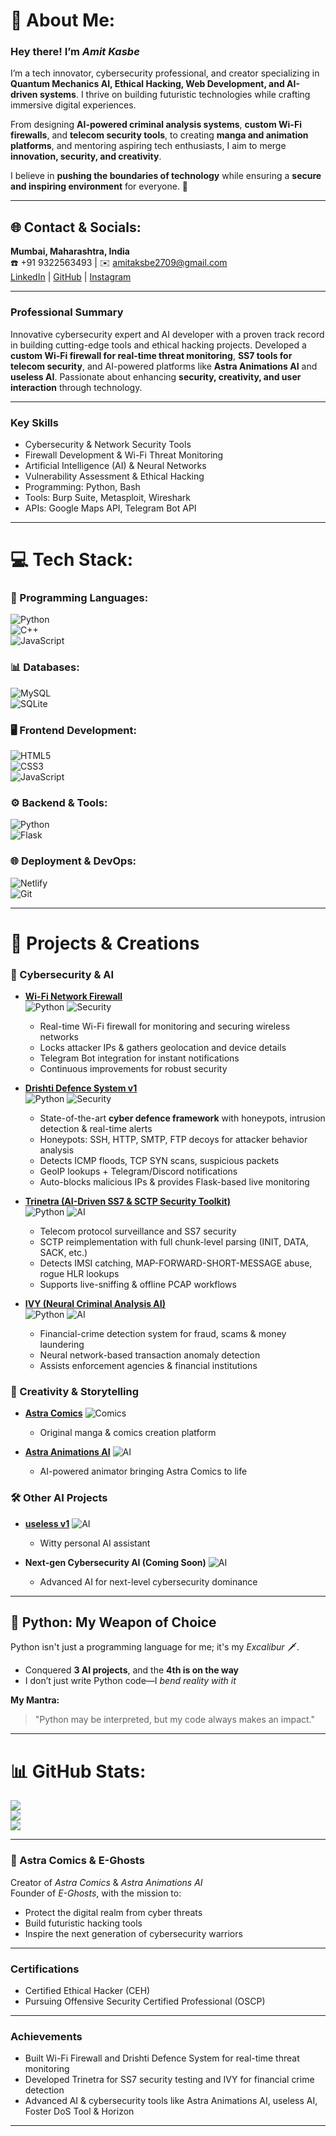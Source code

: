 # 💫 About Me:
### Hey there! I’m *Amit Kasbe*  
I’m a tech innovator, cybersecurity professional, and creator specializing in **Quantum Mechanics AI, Ethical Hacking, Web Development, and AI-driven systems**. I thrive on building futuristic technologies while crafting immersive digital experiences.  

From designing **AI-powered criminal analysis systems**, **custom Wi-Fi firewalls**, and **telecom security tools**, to creating **manga and animation platforms**, and mentoring aspiring tech enthusiasts, I aim to merge **innovation, security, and creativity**.  

I believe in **pushing the boundaries of technology** while ensuring a **secure and inspiring environment** for everyone. 🚀  

---

## 🌐 Contact & Socials:
**Mumbai, Maharashtra, India**  
☎️ +91 9322563493 | ✉️ amitaksbe2709@gmail.com  
[LinkedIn](https://www.linkedin.com/in/amit-kasbe-a85896235/) | [GitHub](https://github.com/Lucifer-0217) | [Instagram](https://instagram.com/amit_kasbe_23)  

---

### **Professional Summary**  
Innovative cybersecurity expert and AI developer with a proven track record in building cutting-edge tools and ethical hacking projects. Developed a **custom Wi-Fi firewall for real-time threat monitoring**, **SS7 tools for telecom security**, and AI-powered platforms like **Astra Animations AI** and **useless AI**. Passionate about enhancing **security, creativity, and user interaction** through technology.  

---

### **Key Skills**
- Cybersecurity & Network Security Tools  
- Firewall Development & Wi-Fi Threat Monitoring  
- Artificial Intelligence (AI) & Neural Networks  
- Vulnerability Assessment & Ethical Hacking  
- Programming: Python, Bash  
- Tools: Burp Suite, Metasploit, Wireshark  
- APIs: Google Maps API, Telegram Bot API  

---

# 💻 Tech Stack:  
### 🚀 Programming Languages:  
![Python](https://img.shields.io/badge/Python-%2314354C.svg?style=flat&logo=python&logoColor=%23FFDD54)  
![C++](https://img.shields.io/badge/C%2B%2B-%2300599C.svg?style=flat&logo=c%2B%2B&logoColor=white)  
![JavaScript](https://img.shields.io/badge/JavaScript-%23F7DF1E.svg?style=flat&logo=javascript&logoColor=%23000000)  

### 📊 Databases:  
![MySQL](https://img.shields.io/badge/MySQL-%234479A1.svg?style=flat&logo=mysql&logoColor=white)  
![SQLite](https://img.shields.io/badge/SQLite-%2307405e.svg?style=flat&logo=sqlite&logoColor=white)  

### 🖥 Frontend Development:  
![HTML5](https://img.shields.io/badge/HTML5-%23E34F26.svg?style=flat&logo=html5&logoColor=white)  
![CSS3](https://img.shields.io/badge/CSS3-%231572B6.svg?style=flat&logo=css3&logoColor=white)  
![JavaScript](https://img.shields.io/badge/JavaScript-%23323330.svg?style=flat&logo=javascript&logoColor=%23F7DF1E)  

### ⚙ Backend & Tools:  
![Python](https://img.shields.io/badge/Python-%2314354C.svg?style=flat&logo=python&logoColor=%23FFDD54)  
![Flask](https://img.shields.io/badge/Flask-%23000.svg?style=flat&logo=flask&logoColor=white)  

### 🌐 Deployment & DevOps:  
![Netlify](https://img.shields.io/badge/Netlify-%2300C7B7.svg?style=flat&logo=netlify&logoColor=white)  
![Git](https://img.shields.io/badge/Git-%23F05033.svg?style=flat&logo=git&logoColor=white)  

---

# 🚀 Projects & Creations  

### 🔐 Cybersecurity & AI  

- **[Wi-Fi Network Firewall](https://github.com/your-username/wifi-firewall)**  
  ![Python](https://img.shields.io/badge/Python-%2314354C.svg?style=flat&logo=python&logoColor=%23FFDD54) ![Security](https://img.shields.io/badge/Security-%230077B5.svg)  
  - Real-time Wi-Fi firewall for monitoring and securing wireless networks  
  - Locks attacker IPs & gathers geolocation and device details  
  - Telegram Bot integration for instant notifications  
  - Continuous improvements for robust security  

- **[Drishti Defence System v1](https://github.com/your-username/drishti)**  
  ![Python](https://img.shields.io/badge/Python-%2314354C.svg?style=flat&logo=python&logoColor=%23FFDD54) ![Security](https://img.shields.io/badge/Security-%230077B5.svg)  
  - State-of-the-art **cyber defence framework** with honeypots, intrusion detection & real-time alerts  
  - Honeypots: SSH, HTTP, SMTP, FTP decoys for attacker behavior analysis  
  - Detects ICMP floods, TCP SYN scans, suspicious packets  
  - GeoIP lookups + Telegram/Discord notifications  
  - Auto-blocks malicious IPs & provides Flask-based live monitoring  

- **[Trinetra (AI-Driven SS7 & SCTP Security Toolkit)](https://github.com/your-username/trinetra)**  
  ![Python](https://img.shields.io/badge/Python-%2314354C.svg?style=flat&logo=python&logoColor=%23FFDD54) ![AI](https://img.shields.io/badge/AI-%23FF6F61.svg)  
  - Telecom protocol surveillance and SS7 security  
  - SCTP reimplementation with full chunk-level parsing (INIT, DATA, SACK, etc.)  
  - Detects IMSI catching, MAP-FORWARD-SHORT-MESSAGE abuse, rogue HLR lookups  
  - Supports live-sniffing & offline PCAP workflows  

- **[IVY (Neural Criminal Analysis AI)](https://github.com/your-username/ivy)**  
  ![Python](https://img.shields.io/badge/Python-%2314354C.svg?style=flat&logo=python&logoColor=%23FFDD54) ![AI](https://img.shields.io/badge/AI-%23FF6F61.svg)  
  - Financial-crime detection system for fraud, scams & money laundering  
  - Neural network-based transaction anomaly detection  
  - Assists enforcement agencies & financial institutions  

### 🎨 Creativity & Storytelling  

- **[Astra Comics](https://github.com/your-username/astra-comics)** ![Comics](https://img.shields.io/badge/Comics-%23FF4500.svg)  
  - Original manga & comics creation platform  

- **[Astra Animations AI](https://github.com/your-username/astra-animations-ai)** ![AI](https://img.shields.io/badge/AI-%23FF6F61.svg)  
  - AI-powered animator bringing Astra Comics to life  

### 🛠 Other AI Projects  

- **[useless v1](https://github.com/your-username/useless-v1)** ![AI](https://img.shields.io/badge/AI-%23FF6F61.svg)  
  - Witty personal AI assistant  

- **Next-gen Cybersecurity AI (Coming Soon)** ![AI](https://img.shields.io/badge/AI-%23FF6F61.svg)  
  - Advanced AI for next-level cybersecurity dominance  

---

## 🐍 Python: My Weapon of Choice  
Python isn't just a programming language for me; it's my *Excalibur* 🗡.  

- Conquered **3 AI projects**, and the **4th is on the way**  
- I don’t just write Python code—I *bend reality with it*  

**My Mantra:**  
> "Python may be interpreted, but my code always makes an impact."  

---

# 📊 GitHub Stats:
![](https://github-readme-stats.vercel.app/api?username=Lucifer-0217&theme=dark&hide_border=false&include_all_commits=false&count_private=false)<br/>
![](https://github-readme-streak-stats.herokuapp.com/?user=Lucifer-0217&theme=dark&hide_border=false)<br/>
![](https://github-readme-stats.vercel.app/api/top-langs/?username=Lucifer-0217&theme=dark&hide_border=false&include_all_commits=false&count_private=false&layout=compact)  

---

### 🚀 Astra Comics & E-Ghosts  
Creator of *Astra Comics* & *Astra Animations AI*  
Founder of *E-Ghosts*, with the mission to:  
- Protect the digital realm from cyber threats  
- Build futuristic hacking tools  
- Inspire the next generation of cybersecurity warriors  

---

### **Certifications**
- Certified Ethical Hacker (CEH)  
- Pursuing Offensive Security Certified Professional (OSCP)  

---

### **Achievements**
- Built Wi-Fi Firewall and Drishti Defence System for real-time threat monitoring  
- Developed Trinetra for SS7 security testing and IVY for financial crime detection  
- Advanced AI & cybersecurity tools like Astra Animations AI, useless AI, Foster DoS Tool & Horizon  

---

<!-- Proudly created with GPRM ( https://gprm.itsvg.in ) -->
